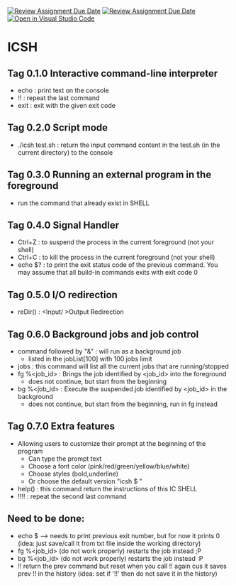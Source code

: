 [![Review Assignment Due Date](https://classroom.github.com/assets/deadline-readme-button-24ddc0f5d75046c5622901739e7c5dd533143b0c8e959d652212380cedb1ea36.svg)](https://classroom.github.com/a/Cc2uuWhf)
[![Review Assignment Due Date](https://classroom.github.com/assets/deadline-readme-button-24ddc0f5d75046c5622901739e7c5dd533143b0c8e959d652212380cedb1ea36.svg)](https://classroom.github.com/a/2Vc0gGZS)
[![Open in Visual Studio Code](https://classroom.github.com/assets/open-in-vscode-718a45dd9cf7e7f842a935f5ebbe5719a5e09af4491e668f4dbf3b35d5cca122.svg)](https://classroom.github.com/online_ide?assignment_repo_id=11089167&assignment_repo_type=AssignmentRepo)
# ICSH

## Tag 0.1.0 Interactive command-line interpreter
  - echo <text> : print text on the console
  - !!          : repeat the last command
  - exit <num>  : exit with the given exit code
  
## Tag 0.2.0 Script mode
  - ./icsh test.sh : return the input command content in the test.sh (in the current directory) to the console
  
## Tag 0.3.0 Running an external program in the foreground
  - run the command that already exist in SHELL

## Tag 0.4.0 Signal Handler
  - Ctrl+Z : to suspend the process in the current foreground (not your shell)
  - Ctrl+C : to kill the process in the current foreground (not your shell)
  - echo $? : to print the exit status code of the previous command. 
              You may assume that all build-in commands exits with exit code 0

## Tag 0.5.0 I/O redirection
  - reDir() : <Input/ >Output Redirection
  
## Tag 0.6.0 Background jobs and job control
  - command followed by "&" : will run as a background job
    - listed in the jobList[100] with 100 jobs limit
  - jobs : this command will list all the current jobs that are running/stopped
  - fg %<job_id> : Brings the job identified by <job_id> into the foreground 
    - does not continue, but start from the beginning
  - bg %<job_id> : Execute the suspended job identified by <job_id> in the background 
    - does not continue, but start from the beginning, run in fg instead

## Tag 0.7.0 Extra features
  - Allowing users to customize their prompt at the beginning of the program
    - Can type the prompt text
    - Choose a font color (pink/red/green/yellow/blue/white)
    - Choose styles (bold,underline)
    - Or choose the default version "icsh $ "
  - help() : this command return the instructions of this IC SHELL
  - !!!! : repeat the second last command

## Need to be done:
- echo $ --> needs to print previous exit number, but for now it prints 0 (idea: just save/call it from txt file inside the working directory)
- fg %<job_id> (do not work properly) restarts the job instead ;P
- bg %<job_id> (do not work properly) restarts the job instead :P
- !! return the prev command but reset when you call !! again cus it saves prev !! in the history (idea: set if '!!' then do not save it in the history)
